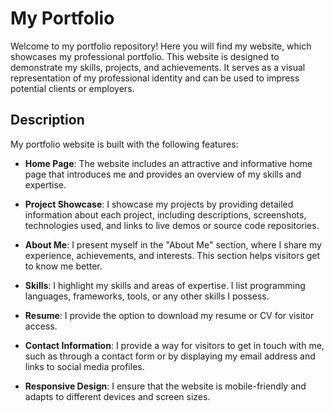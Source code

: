 # My Portfolio

Welcome to my portfolio repository! Here you will find my website, which showcases my professional portfolio. This website is designed to demonstrate my skills, projects, and achievements. It serves as a visual representation of my professional identity and can be used to impress potential clients or employers.

## Description

My portfolio website is built with the following features:

- **Home Page**: The website includes an attractive and informative home page that introduces me and provides an overview of my skills and expertise.

- **Project Showcase**: I showcase my projects by providing detailed information about each project, including descriptions, screenshots, technologies used, and links to live demos or source code repositories.

- **About Me**: I present myself in the "About Me" section, where I share my experience, achievements, and interests. This section helps visitors get to know me better.

- **Skills**: I highlight my skills and areas of expertise. I list programming languages, frameworks, tools, or any other skills I possess.

- **Resume**: I provide the option to download my resume or CV for visitor access.

- **Contact Information**: I provide a way for visitors to get in touch with me, such as through a contact form or by displaying my email address and links to social media profiles.

- **Responsive Design**: I ensure that the website is mobile-friendly and adapts to different devices and screen sizes.
